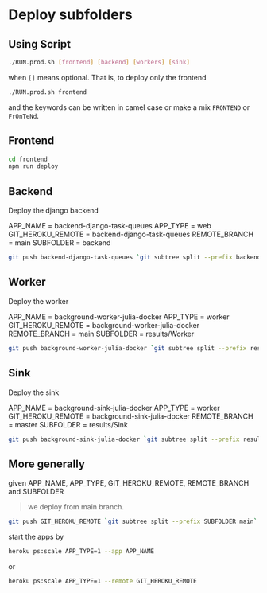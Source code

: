 # Deploy subfolders 

## Using Script

```sh
./RUN.prod.sh [frontend] [backend] [workers] [sink]
```

when `[]` means optional. That is, to deploy only the frontend


```sh
./RUN.prod.sh frontend
```

and the keywords can be written in camel case or make a mix `FRONTEND` or `FrOnTeNd`.

## Frontend

```sh
cd frontend
npm run deploy
```

## Backend

Deploy the django backend

APP_NAME = backend-django-task-queues
APP_TYPE = web
GIT_HEROKU_REMOTE = backend-django-task-queues
REMOTE_BRANCH = main
SUBFOLDER = backend


```sh
git push backend-django-task-queues `git subtree split --prefix backend main`:main --force
```

## Worker

Deploy the worker

APP_NAME = background-worker-julia-docker
APP_TYPE = worker
GIT_HEROKU_REMOTE = background-worker-julia-docker
REMOTE_BRANCH = main
SUBFOLDER = results/Worker

```sh
git push background-worker-julia-docker `git subtree split --prefix results/Worker main`:main --force
```

## Sink

Deploy the sink

APP_NAME = background-sink-julia-docker
APP_TYPE = worker
GIT_HEROKU_REMOTE = background-sink-julia-docker
REMOTE_BRANCH = master
SUBFOLDER = results/Sink

```sh
git push background-sink-julia-docker `git subtree split --prefix results/Sink main`:master --force
```

## More generally

given APP_NAME, APP_TYPE, GIT_HEROKU_REMOTE, REMOTE_BRANCH and SUBFOLDER

> we deploy from main branch.

```sh
git push GIT_HEROKU_REMOTE `git subtree split --prefix SUBFOLDER main`:REMOTE_BRANCH --force
```
start the apps by

```sh
heroku ps:scale APP_TYPE=1 --app APP_NAME 
```
or
```sh
heroku ps:scale APP_TYPE=1 --remote GIT_HEROKU_REMOTE 
```
